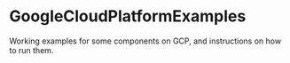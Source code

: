 # GoogleCloudPlatformExamples
Working examples for some components on GCP, and instructions on how to run them.
